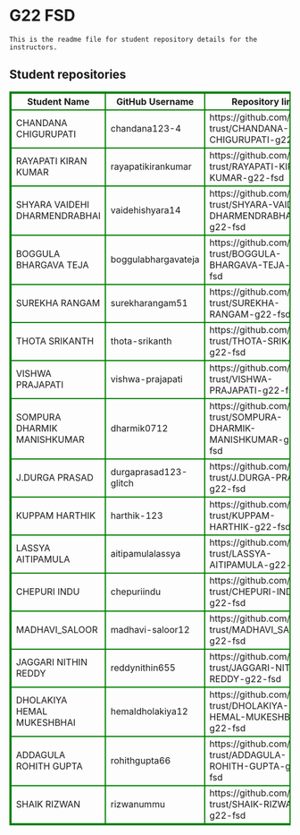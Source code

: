 # G22 FSD
    This is the readme file for student repository details for the instructors.
## Student repositories 
<table style="border : 2px solid green; width:100%;">
<tr >
<th style="border : 2px solid green;">Student Name</th>
<th style="border : 2px solid green;">GitHub Username</th>
<th style="border : 2px solid green;">Repository link</th>
</tr>
<tr style="border : 2px solid green;">
<td style="border : 2px solid green;">CHANDANA CHIGURUPATI</td> 

<td style="border : 2px solid green;">chandana123-4</td> 

<td style="border : 2px solid green;">https://github.com/sure-trust/CHANDANA-CHIGURUPATI-g22-fsd</td> 
</tr>

<tr style="border : 2px solid green;">
<td style="border : 2px solid green;">RAYAPATI KIRAN KUMAR</td> 

<td style="border : 2px solid green;">rayapatikirankumar</td> 

<td style="border : 2px solid green;">https://github.com/sure-trust/RAYAPATI-KIRAN-KUMAR-g22-fsd</td> 
</tr>

<tr style="border : 2px solid green;">
<td style="border : 2px solid green;">SHYARA VAIDEHI DHARMENDRABHAI</td> 

<td style="border : 2px solid green;">vaidehishyara14</td> 

<td style="border : 2px solid green;">https://github.com/sure-trust/SHYARA-VAIDEHI-DHARMENDRABHAI-g22-fsd</td> 
</tr>

<tr style="border : 2px solid green;">
<td style="border : 2px solid green;">BOGGULA BHARGAVA TEJA</td> 

<td style="border : 2px solid green;">boggulabhargavateja</td> 

<td style="border : 2px solid green;">https://github.com/sure-trust/BOGGULA-BHARGAVA-TEJA-g22-fsd</td> 
</tr>

<tr style="border : 2px solid green;">
<td style="border : 2px solid green;">SUREKHA RANGAM</td> 

<td style="border : 2px solid green;">surekharangam51</td> 

<td style="border : 2px solid green;">https://github.com/sure-trust/SUREKHA-RANGAM-g22-fsd</td> 
</tr>

<tr style="border : 2px solid green;">
<td style="border : 2px solid green;">THOTA SRIKANTH</td> 

<td style="border : 2px solid green;">thota-srikanth</td> 

<td style="border : 2px solid green;">https://github.com/sure-trust/THOTA-SRIKANTH-g22-fsd</td> 
</tr>

<tr style="border : 2px solid green;">
<td style="border : 2px solid green;">VISHWA PRAJAPATI</td> 

<td style="border : 2px solid green;">vishwa-prajapati</td> 

<td style="border : 2px solid green;">https://github.com/sure-trust/VISHWA-PRAJAPATI-g22-fsd</td> 
</tr>

<tr style="border : 2px solid green;">
<td style="border : 2px solid green;">SOMPURA DHARMIK MANISHKUMAR</td> 

<td style="border : 2px solid green;">dharmik0712</td> 

<td style="border : 2px solid green;">https://github.com/sure-trust/SOMPURA-DHARMIK-MANISHKUMAR-g22-fsd</td> 
</tr>

<tr style="border : 2px solid green;">
<td style="border : 2px solid green;">J.DURGA PRASAD</td> 

<td style="border : 2px solid green;">durgaprasad123-glitch</td> 

<td style="border : 2px solid green;">https://github.com/sure-trust/J.DURGA-PRASAD-g22-fsd</td> 
</tr>

<tr style="border : 2px solid green;">
<td style="border : 2px solid green;">KUPPAM HARTHIK</td> 

<td style="border : 2px solid green;">harthik-123</td> 

<td style="border : 2px solid green;">https://github.com/sure-trust/KUPPAM-HARTHIK-g22-fsd</td> 
</tr>

<tr style="border : 2px solid green;">
<td style="border : 2px solid green;">LASSYA AITIPAMULA</td> 

<td style="border : 2px solid green;">aitipamulalassya</td> 

<td style="border : 2px solid green;">https://github.com/sure-trust/LASSYA-AITIPAMULA-g22-fsd</td> 
</tr>

<tr style="border : 2px solid green;">
<td style="border : 2px solid green;">CHEPURI INDU</td> 

<td style="border : 2px solid green;">chepuriindu</td> 

<td style="border : 2px solid green;">https://github.com/sure-trust/CHEPURI-INDU-g22-fsd</td> 
</tr>

<tr style="border : 2px solid green;">
<td style="border : 2px solid green;">MADHAVI_SALOOR</td> 

<td style="border : 2px solid green;">madhavi-saloor12</td> 

<td style="border : 2px solid green;">https://github.com/sure-trust/MADHAVI_SALOOR-g22-fsd</td> 
</tr>

<tr style="border : 2px solid green;">
<td style="border : 2px solid green;">JAGGARI NITHIN REDDY</td> 

<td style="border : 2px solid green;">reddynithin655</td> 

<td style="border : 2px solid green;">https://github.com/sure-trust/JAGGARI-NITHIN-REDDY-g22-fsd</td> 
</tr>

<tr style="border : 2px solid green;">
<td style="border : 2px solid green;">DHOLAKIYA HEMAL MUKESHBHAI</td> 

<td style="border : 2px solid green;">hemaldholakiya12</td> 

<td style="border : 2px solid green;">https://github.com/sure-trust/DHOLAKIYA-HEMAL-MUKESHBHAI-g22-fsd</td> 
</tr>

<tr style="border : 2px solid green;">
<td style="border : 2px solid green;">ADDAGULA ROHITH GUPTA</td> 

<td style="border : 2px solid green;">rohithgupta66</td> 

<td style="border : 2px solid green;">https://github.com/sure-trust/ADDAGULA-ROHITH-GUPTA-g22-fsd</td> 
</tr>

<tr style="border : 2px solid green;">
<td style="border : 2px solid green;">SHAIK RIZWAN</td> 

<td style="border : 2px solid green;">rizwanummu</td> 

<td style="border : 2px solid green;">https://github.com/sure-trust/SHAIK-RIZWAN-g22-fsd</td> 
</tr>
